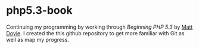 # php5.3-book

Continuing my programming by working through *Beginning PHP 5.3* by [Matt Doyle](http://www.elated.com/aboutus/). I created the this github repository to get more familiar with Git as well as map my progress.
